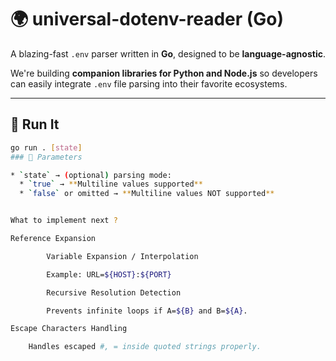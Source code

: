 # 🌍 universal-dotenv-reader (Go)

A blazing-fast `.env` parser written in **Go**, designed to be **language-agnostic**.

We're building **companion libraries for Python and Node.js** so developers can easily integrate `.env` file parsing into their favorite ecosystems.

---

## 🚀 Run It

```bash
go run . [state]
### 🔧 Parameters

* `state` → (optional) parsing mode:
  * `true` → **Multiline values supported**
  * `false` or omitted → **Multiline values NOT supported**


What to implement next ?

Reference Expansion

        Variable Expansion / Interpolation

        Example: URL=${HOST}:${PORT}

        Recursive Resolution Detection

        Prevents infinite loops if A=${B} and B=${A}.

Escape Characters Handling

    Handles escaped #, = inside quoted strings properly.